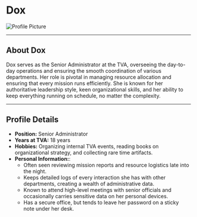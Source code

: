 # **Dox**

![Profile Picture](path_to_dox_picture.jpg)

---

## **About Dox**

Dox serves as the Senior Administrator at the TVA, overseeing the day-to-day operations and ensuring the smooth coordination of various departments. Her role is pivotal in managing resource allocation and ensuring that every mission runs efficiently. She is known for her authoritative leadership style, keen organizational skills, and her ability to keep everything running on schedule, no matter the complexity.

---

## **Profile Details**

- **Position:** Senior Administrator
- **Years at TVA:** 18 years
- **Hobbies:** Organizing internal TVA events, reading books on organizational strategy, and collecting rare time artifacts.
- **Personal Information:**:
  - Often seen reviewing mission reports and resource logistics late into the night.
  - Keeps detailed logs of every interaction she has with other departments, creating a wealth of administrative data.
  - Known to attend high-level meetings with senior officials and occasionally carries sensitive data on her personal devices.
  - Has a secure office, but tends to leave her password on a sticky note under her desk.
